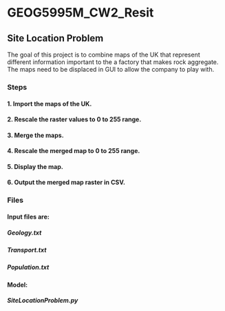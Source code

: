 # GEOG5995M_CW2_Resit

## Site Location Problem
The goal of this project is to combine maps of the UK that represent different information important to the a factory that makes rock aggregate. The maps need to be displaced in GUI to allow the company to play with. 

### Steps

#### 1. Import the maps of the UK. 
#### 2. Rescale the raster values to 0 to 255 range.
#### 3. Merge the maps.
#### 4. Rescale the merged map to 0 to 255 range. 
#### 5. Display the map.
#### 6. Output the merged map raster in CSV. 

### Files 

#### Input files are:
##### Geology.txt
##### Transport.txt
##### Population.txt

#### Model: 
##### SiteLocationProblem.py 

